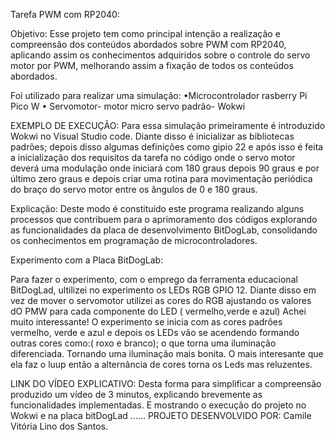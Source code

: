 Tarefa PWM com RP2040:

Objetivo: 
Esse projeto tem como principal intenção a realização e compreensão dos conteúdos abordados sobre  PWM com RP2040, aplicando assim os conhecimentos adquiridos sobre o controle do servo motor por PWM, melhorando assim a fixação de todos os conteúdos abordados.

Foi utilizado para realizar uma simulação:
•Microcontrolador rasberry Pi Pico W
• Servomotor- motor micro servo padrão- Wokwi 

EXEMPLO DE EXECUÇÃO:
Para essa  simulação primeiramente é introduzido Wokwi no Visual Studio code. Diante disso é inicializar as bibliotecas padrões; depois disso algumas definições como gipio 22 e após isso é feita a inicialização dos requisitos da tarefa no código onde o servo motor deverá uma modulação onde iniciará com 180 graus depois 90 graus e por último zero graus e depois criar uma rotina para movimentação periódica do braço do servo motor entre os ângulos de 0 e 180 graus.

Explicação: 
Deste modo é constituído este programa realizando alguns processos que  contribuem para o aprimoramento dos códigos  explorando   as funcionalidades da placa de desenvolvimento BitDogLab, consolidando os conhecimentos em programação de  microcontroladores.

Experimento com a Placa BitDogLab:

Para fazer o experimento, com o emprego da ferramenta educacional BitDogLad, ultilizei no experimento  os LEDs RGB GPIO 12. Diante disso  em vez de mover o servomotor utilizei as cores do RGB ajustando os valores dO PMW para cada componente do LED ( vermelho,verde e azul)
Achei muito interessante! O experimento se  inicia com as cores padrões vermelho, verde e azul e depois os LEDs vão se acendendo formando outras cores como:( roxo e branco); o que torna uma iluminação diferenciada. Tornando uma iluminação mais bonita. O mais interesante que ela faz o luup então a alternância de cores torna os Leds mas reluzentes.

LINK DO VÍDEO EXPLICATIVO:
Desta forma para simplificar a compreensão produzido um vídeo de  3 minutos, explicando  brevemente as funcionalidades implementadas. E mostrando o  execução do projeto no Wokwi e na placa bitDogLad 
......
PROJETO DESENVOLVIDO POR:
Camile Vitória Lino dos Santos.
